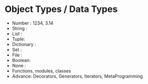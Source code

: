 # Object Types / Data Types

- Number : 1234, 3.14
- String :
- List :
- Tuple:
- Dictionary : 
- Set :
- File :
- Boolean: 
- None : 
- Functions, modules, classes
- Advance: Decorators, Generators, Iterators, MetaProgramming